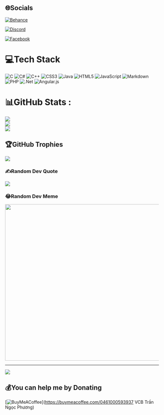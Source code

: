 
## 🌐Socials
[![Behance](https://img.shields.io/badge/Behance-1769ff?logo=behance&logoColor=white)](https://behance.net/TrầnPhương) 

[![Discord](https://img.shields.io/badge/Discord-%237289DA.svg?logo=discord&logoColor=white)](https://discord.gg/CBuk5Bp7)

[![Facebook](https://img.shields.io/badge/Facebook-%231877F2.svg?logo=Facebook&logoColor=white)](https://www.facebook.com/trananhphuong3008/) 

# 💻Tech Stack
![C](https://img.shields.io/badge/c-%2300599C.svg?style=for-the-badge&logo=c&logoColor=white) ![C#](https://img.shields.io/badge/c%23-%23239120.svg?style=for-the-badge&logo=c-sharp&logoColor=white) ![C++](https://img.shields.io/badge/c++-%2300599C.svg?style=for-the-badge&logo=c%2B%2B&logoColor=white) ![CSS3](https://img.shields.io/badge/css3-%231572B6.svg?style=for-the-badge&logo=css3&logoColor=white) ![Java](https://img.shields.io/badge/java-%23ED8B00.svg?style=for-the-badge&logo=java&logoColor=white) ![HTML5](https://img.shields.io/badge/html5-%23E34F26.svg?style=for-the-badge&logo=html5&logoColor=white) ![JavaScript](https://img.shields.io/badge/javascript-%23323330.svg?style=for-the-badge&logo=javascript&logoColor=%23F7DF1E) ![Markdown](https://img.shields.io/badge/markdown-%23000000.svg?style=for-the-badge&logo=markdown&logoColor=white) ![PHP](https://img.shields.io/badge/php-%23777BB4.svg?style=for-the-badge&logo=php&logoColor=white) ![.Net](https://img.shields.io/badge/.NET-5C2D91?style=for-the-badge&logo=.net&logoColor=white) ![Angular.js](https://img.shields.io/badge/angular.js-%23E23237.svg?style=for-the-badge&logo=angularjs&logoColor=white)
# 📊GitHub Stats :
![](https://github-readme-stats.vercel.app/api?username=trananhphuong3008&theme=radical&hide_border=false&include_all_commits=false&count_private=false)<br/>
![](https://github-readme-streak-stats.herokuapp.com/?user=trananhphuong3008&theme=radical&hide_border=false)<br/>
![](https://github-readme-stats.vercel.app/api/top-langs/?username=trananhphuong3008&theme=radical&hide_border=false&include_all_commits=false&count_private=false&layout=compact)

## 🏆GitHub Trophies
![](https://github-profile-trophy.vercel.app/?username=trananhphuong3008&theme=radical&no-frame=false&no-bg=false&margin-w=4)

### ✍️Random Dev Quote
![](https://quotes-github-readme.vercel.app/api?type=horizontal&theme=radical)

### 😂Random Dev Meme
<img src="https://random-memer.herokuapp.com/" width="512px"/>

---
[![](https://visitcount.itsvg.in/api?id=trananhphuong3008&icon=0&color=0)](https://visitcount.itsvg.in)

  ## 💰You can help me by Donating
  [![BuyMeACoffee](https://img.shields.io/badge/Buy%20Me%20a%20Coffee-ffdd00?style=for-the-badge&logo=buy-me-a-coffee&logoColor=black)](https://buymeacoffee.com/0461000593937 VCB Trần Ngọc Phương) 

  <!-- Proudly created with GPRM ( https://gprm.itsvg.in ) -->
  
